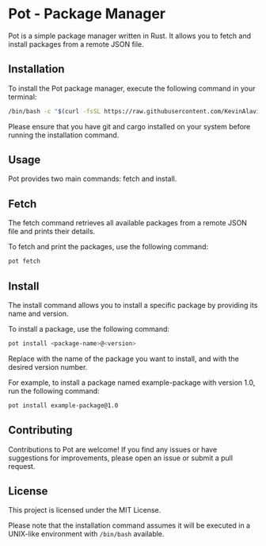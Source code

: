 # Pot - Package Manager

Pot is a simple package manager written in Rust. It allows you to fetch and install packages from a remote JSON file.

## Installation

To install the Pot package manager, execute the following command in your terminal:

```bash
/bin/bash -c "$(curl -fsSL https://raw.githubusercontent.com/KevinAlavik/pot/main/install.sh)"
```
Please ensure that you have git and cargo installed on your system before running the installation command.

## Usage
Pot provides two main commands: fetch and install.

## Fetch
The fetch command retrieves all available packages from a remote JSON file and prints their details.

To fetch and print the packages, use the following command:

```bash
pot fetch
```

## Install
The install command allows you to install a specific package by providing its name and version.

To install a package, use the following command:

```bash
pot install <package-name>@<version>
```
Replace <package-name> with the name of the package you want to install, and <version> with the desired version number.

For example, to install a package named example-package with version 1.0, run the following command:

```bash
pot install example-package@1.0
```
## Contributing
Contributions to Pot are welcome! If you find any issues or have suggestions for improvements, please open an issue or submit a pull request.

## License
This project is licensed under the MIT License.
 
Please note that the installation command assumes it will be executed in a UNIX-like environment with `/bin/bash` available.
